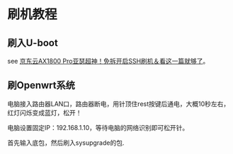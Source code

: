 # 刷机教程

## 刷入U-boot

see [京东云AX1800 Pro亚瑟超神！免拆开启SSH刷机＆看这一篇就够了](https://mao.fan/article/72)。

## 刷Openwrt系统

电脑接入路由器LAN口，路由器断电，用针顶住rest按键后通电，大概10秒左右，红灯闪烁变成蓝灯，松开！

电脑设置固定IP：192.168.1.10，等待电脑的网络识别即可松开针。



首先输入底包，然后刷入sysupgrade的包.


